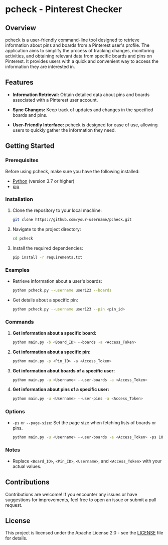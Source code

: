 # pcheck - Pinterest Checker

## Overview

pcheck is a user-friendly command-line tool designed to retrieve information about pins and boards from a Pinterest user's profile. The application aims to simplify the process of tracking changes, monitoring activities, and obtaining relevant data from specific boards and pins on Pinterest. It provides users with a quick and convenient way to access the information they are interested in.

## Features

- **Information Retrieval:** Obtain detailed data about pins and boards associated with a Pinterest user account.

- **Sync Changes:** Keep track of updates and changes in the specified boards and pins.

- **User-Friendly Interface:** pcheck is designed for ease of use, allowing users to quickly gather the information they need.

## Getting Started

### Prerequisites

Before using pcheck, make sure you have the following installed:

- [Python](https://www.python.org/) (version 3.7 or higher)
- [pip](https://pip.pypa.io/en/stable/)

### Installation

1. Clone the repository to your local machine:

    ```bash
    git clone https://github.com/your-username/pcheck.git
    ```

2. Navigate to the project directory:

    ```bash
    cd pcheck
    ```

3. Install the required dependencies:

    ```bash
    pip install -r requirements.txt
    ```

### Examples

- Retrieve information about a user's boards:

    ```bash
    python pcheck.py --username user123 --boards
    ```

- Get details about a specific pin:

    ```bash
    python pcheck.py --username user123 --pin <pin_id>
    ```

### Commands

1. **Get information about a specific board:**

   ```bash
   python main.py -b <Board_ID> --boards -a <Access_Token>
   ```

2. **Get information about a specific pin:**

   ```bash
   python main.py -p <Pin_ID> -a <Access_Token>
   ```

3. **Get information about boards of a specific user:**

   ```bash
   python main.py -u <Username> --user-boards -a <Access_Token>
   ```

4. **Get information about pins of a specific user:**

   ```bash
   python main.py -u <Username> --user-pins -a <Access_Token>
   ```

### Options

- `-ps` or `--page-size`: Set the page size when fetching lists of boards or pins.

   ```bash
   python main.py -u <Username> --user-boards -a <Access_Token> -ps 10
   ```

### Notes

- Replace `<Board_ID>`, `<Pin_ID>`, `<Username>`, and `<Access_Token>` with your actual values.

## Contributions

Contributions are welcome! If you encounter any issues or have suggestions for improvements, feel free to open an issue or submit a pull request.

## License

This project is licensed under the Apache License 2.0 - see the [LICENSE](LICENSE) file for details.
